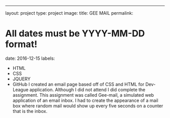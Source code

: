 ---
layout: project
type: project
image: 
title: GEE MAIL
permalink: 
# All dates must be YYYY-MM-DD format!
date: 2016-12-15
labels:
  - HTML
  - CSS
  - JQUERY
  - GitHub
I created an email page based off of CSS and HTML for Dev-League application. Although I did not attend I did complete the assignment. This assignment was called Gee-mail, a simulated web application of an email inbox. I had to create the appearance of a mail box where random mail would show up every five seconds on a counter that is the inbox. 
